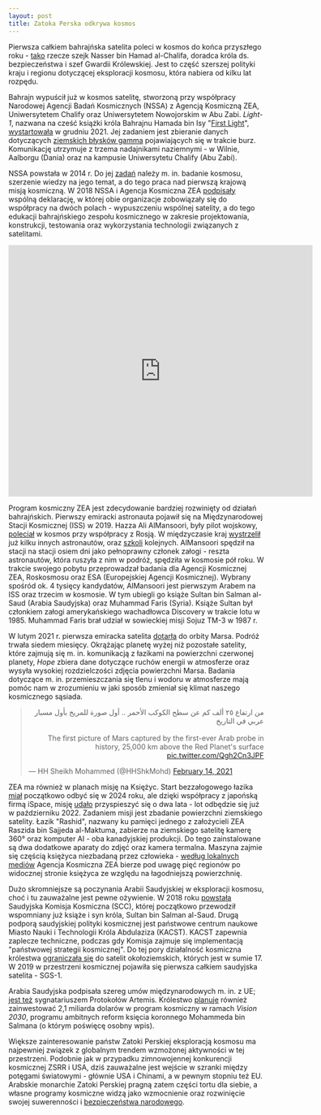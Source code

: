 ```yaml
---
layout: post
title: Zatoka Perska odkrywa kosmos
---
```


Pierwsza całkiem bahrajńska satelita poleci w kosmos do końca przyszłego roku - [tako](https://www.zawya.com/en/world/middle-east/first-made-in-bahrain-satellite-to-be-launched-bxbbiuus) rzecze szejk Nasser bin Hamad al-Chalifa, doradca króla ds. bezpieczeństwa i szef Gwardii Królewskiej. Jest to część szerszej polityki kraju i regionu dotyczącej eksploracji kosmosu, która nabiera od kilku lat rozpędu. 

Bahrajn wypuścił już w kosmos satelitę, stworzoną przy współpracy Narodowej Agencji Badań Kosmicznych (NSSA) z Agencją Kosmiczną ZEA, Uniwersytetem Chalify oraz Uniwersytetem Nowojorskim w Abu Zabi. *Light-1*, nazwana na cześć książki króla Bahrajnu Hamada bin Isy "[First Light](https://www.newsofbahrain.com/bahrain/78461.html)", [wystartowała](https://www.bahrainthisweek.com/light-1-successfully-launched-into-orbit) w grudniu 2021. Jej zadaniem jest zbieranie danych dotyczących [ziemskich błysków gamma](https://pl.wikipedia.org/wiki/Ziemski_b%C5%82ysk_gamma) pojawiających się w trakcie burz. Komunikację utrzymuje z trzema nadajnikami naziemnymi - w Wilnie, Aalborgu (Dania) oraz na kampusie Uniwersytetu Chalify (Abu Zabi). 

NSSA powstała w 2014 r. Do jej [zadań](https://www.nssa.gov.bh/projects/) należy m. in. badanie kosmosu, szerzenie wiedzy na jego temat, a do tego praca nad pierwszą krajową misją kosmiczną. W 2018 NSSA i Agencja Kosmiczna ZEA [podpisały](https://www.timesaerospace.aero/news/space/uae-space-agency-and-bahrains-national-space-science-agency-sign-declaration-of) wspólną deklarację, w której obie organizacje zobowiązały się do współpracy na dwóch polach - wypuszczeniu wspólnej satelity, a do tego edukacji bahrajńskiego zespołu kosmicznego w zakresie projektowania, konstrukcji, testowania oraz wykorzystania technologii związanych z satelitami.

<iframe width="600" height="495" src="https://www.youtube.com/embed/0mUEpOZNWwk" title="Emirates Mars Mission (Hope Probe)" frameborder="0" allow="accelerometer; autoplay; clipboard-write; encrypted-media; gyroscope; picture-in-picture" allowfullscreen></iframe>

Program kosmiczny ZEA jest zdecydowanie bardziej rozwinięty od działań bahrajńskich. Pierwszy emiracki astronauta pojawił się na Międzynarodowej Stacji Kosmicznej (ISS) w 2019.  Hazza Ali AlMansoori, były pilot wojskowy, [poleciał](https://www.space.com/first-uae-astronaut-emirati-hazzaa-ali-almansoori--photos.html) w kosmos przy współpracy z Rosją. W międzyczasie kraj [wystrzelił](https://www.space.com/first-uae-astronaut-emirati-hazzaa-ali-almansoori--photos.html) już kilku innych astronautów, oraz [szkoli](https://www.thenationalnews.com/uae/2022/07/26/who-is-emirati-astronaut-sultan-al-neyadi-2/) kolejnych. AlMansoori spędził na stacji na stacji osiem dni jako pełnoprawny członek załogi - reszta astronautów, która ruszyła z nim w podróż, spędziła w kosmosie pół roku. W trakcie swojego pobytu przeprowadzał badania dla Agencji Kosmicznej ZEA, Roskosmosu oraz ESA (Europejskiej Agencji Kosmicznej). Wybrany spośród ok. 4 tysięcy kandydatów, AlMansoori jest pierwszym Arabem na ISS oraz trzecim w kosmosie. W tym ubiegli go książe Sultan bin Salman al-Saud (Arabia Saudyjska) oraz Muhammad Faris (Syria). Książe Sultan był członkiem załogi amerykańskiego  wachadłowca Discovery w trakcie lotu w 1985. Muhammad Faris brał udział w sowieckiej misji Sojuz TM-3 w 1987 r. 

W lutym 2021 r. pierwsza emiracka satelita [dotarła](https://www.bbc.com/news/science-environment-55998848) do orbity Marsa. Podróż trwała siedem miesięcy. Okrążając planetę wyżej niż pozostałe satelity, które zajmują się m. in. komunikacją z łazikami na powierzchni czerwonej planety, *Hope* zbiera dane dotyczące ruchów energii w atmosferze oraz wysyła wysokiej rozdzielczości zdjęcia powierzchni Marsa. Badania dotyczące m. in. przemieszczania się tlenu i wodoru w atmosferze mają pomóc nam w zrozumieniu w jaki sposób zmieniał się klimat naszego kosmicznego sąsiada. 

<blockquote class="twitter-tweet"><p lang="und" dir="rtl">من ارتفاع ٢٥ ألف كم عن سطح الكوكب الأحمر .. أول صورة للمريخ بأول مسبار عربي في التاريخ <br><br>The first picture of Mars captured by the first-ever Arab probe in history, 25,000 km above the Red Planet's surface <a href="https://t.co/Qgh2Cn3JPF">pic.twitter.com/Qgh2Cn3JPF</a></p>&mdash; HH Sheikh Mohammed (@HHShkMohd) <a href="https://twitter.com/HHShkMohd/status/1360882054049771520?ref_src=twsrc%5Etfw">February 14, 2021</a></blockquote> <script async src="https://platform.twitter.com/widgets.js" charset="utf-8"></script> 

ZEA ma również w planach misję na Księżyc. Start bezzałogowego łazika [miał](https://www.latimes.com/science/story/2020-09-29/united-arab-emirates-launch-spacecraft-moon) początkowo odbyć się w 2024 roku, ale dzięki współpracy z japońską firmą iSpace, misję [udało](https://www.thenationalnews.com/uae/2022/01/25/uaes-moon-mission-on-track-for-october-launch/) przyspieszyć się o dwa lata - lot odbędzie się już w październiku 2022. Zadaniem misji jest zbadanie powierzchni ziemskiego satelity. Łazik "Rashid", nazwany ku pamięci jednego z założycieli ZEA Raszida bin Sajjeda al-Maktuma, zabierze na ziemskiego satelitę kamerę 360° oraz komputer AI - oba kanadyjskiej produkcji. Do tego zainstalowane są dwa dodatkowe aparaty do zdjęć oraz kamera termalna. Maszyna zajmie się częścią księżyca niezbadaną przez człowieka - [według lokalnych mediów](https://www.thenationalnews.com/uae/science/uae-shortlists-five-landing-sites-for-moon-mission-1.1090470) Agencja Kosmiczna ZEA bierze pod uwagę pięć regionów po widocznej stronie księżyca ze względu na łagodniejszą powierzchnię. 

Dużo skromniejsze są poczynania Arabii Saudyjskiej w eksploracji kosmosu, choć i tu zauważalne jest pewne ożywienie. W 2018 roku [powstała](https://english.alarabiya.net/News/gulf/2022/06/18/-Saudi-Arabia-is-going-back-to-space-says-prince-on-anniversary-of-historic-flight) Saudyjska Komisja Kosmiczna (SCC), której początkowo przewodził wspomniany już książe i syn króla, Sultan bin Salman al-Saud. Drugą podporą saudyjskiej polityki kosmicznej jest państwowe centrum naukowe Miasto Nauki i Technologii Króla Abdulaziza (KACST). KACST zapewnia zaplecze techniczne, podczas gdy Komisja zajmuje się implementacją "państwowej strategii kosmicznej". Do tej pory działalność kosmiczna królestwa [ograniczała się](https://www.egic.info/beyond-borders-saudi-arabia-space) do satelit okołoziemskich, których jest w sumie 17. W 2019 w przestrzeni kosmicznej pojawiła się pierwsza całkiem saudyjska satelita - SGS-1. 

Arabia Saudyjska podpisała szereg umów międzynarodowych m. in. z UE; [jest też](https://spacenews.com/saudi-arabia-signs-artemis-accords/) sygnatariuszem Protokołów Artemis. Królestwo [planuje](https://www.arabnews.com/node/2009881/saudi-arabia) również zainwestować 2,1 miliarda dolarów w program kosmiczny w ramach *Vision 2030*, programu ambitnych reform księcia koronnego Mohammeda bin Salmana (o którym poświęcę osobny wpis). 

Większe zainteresowanie państw Zatoki Perskiej eksploracją kosmosu ma najpewniej związek z globalnym trendem wzmożonej aktywności w tej przestrzeni. Podobnie jak w przypadku zimnowojennej konkurencji kosmicznej ZSRR i USA, dziś zauważalne jest wejście w szranki między potęgami światowymi - głównie USA i Chinami, a w pewnym stopniu też EU. Arabskie monarchie Zatoki Perskiej pragną zatem części tortu dla siebie, a własne programy kosmiczne widzą jako wzmocnienie oraz rozwinięcie swojej suwerenności i [bezpieczeństwa narodowego](https://saudispace.gov.sa/en/about-us/). 
